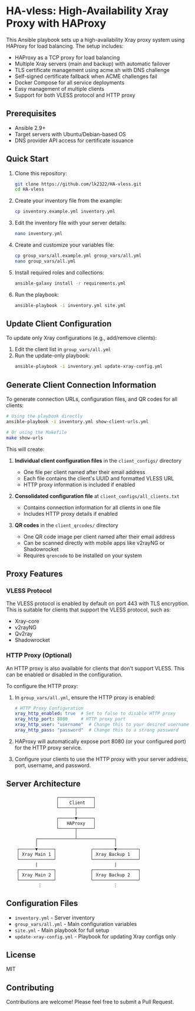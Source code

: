 # HA-vless: High-Availability Xray Proxy with HAProxy

This Ansible playbook sets up a high-availability Xray proxy system using HAProxy for load balancing. The setup includes:

- HAProxy as a TCP proxy for load balancing
- Multiple Xray servers (main and backup) with automatic failover
- TLS certificate management using acme.sh with DNS challenge
- Self-signed certificate fallback when ACME challenges fail
- Docker Compose for all service deployments
- Easy management of multiple clients
- Support for both VLESS protocol and HTTP proxy

## Prerequisites

- Ansible 2.9+
- Target servers with Ubuntu/Debian-based OS
- DNS provider API access for certificate issuance

## Quick Start

1. Clone this repository:
   ```bash
   git clone https://github.com/lk2322/HA-vless.git
   cd HA-vless
   ```

2. Create your inventory file from the example:
   ```bash
   cp inventory.example.yml inventory.yml
   ```

3. Edit the inventory file with your server details:
   ```bash
   nano inventory.yml
   ```

4. Create and customize your variables file:
   ```bash
   cp group_vars/all.example.yml group_vars/all.yml
   nano group_vars/all.yml
   ```

5. Install required roles and collections:
   ```bash
   ansible-galaxy install -r requirements.yml
   ```

6. Run the playbook:
   ```bash
   ansible-playbook -i inventory.yml site.yml
   ```

## Update Client Configuration

To update only Xray configurations (e.g., add/remove clients):

1. Edit the client list in `group_vars/all.yml`
2. Run the update-only playbook:
   ```bash
   ansible-playbook -i inventory.yml update-xray-config.yml
   ```

## Generate Client Connection Information

To generate connection URLs, configuration files, and QR codes for all clients:

```bash
# Using the playbook directly
ansible-playbook -i inventory.yml show-client-urls.yml

# Or using the Makefile
make show-urls
```

This will create:

1. **Individual client configuration files** in the `client_configs/` directory
   - One file per client named after their email address
   - Each file contains the client's UUID and formatted VLESS URL
   - HTTP proxy information is included if enabled

2. **Consolidated configuration file** at `client_configs/all_clients.txt`
   - Contains connection information for all clients in one file
   - Includes HTTP proxy details if enabled

3. **QR codes** in the `client_qrcodes/` directory
   - One QR code image per client named after their email address
   - Can be scanned directly with mobile apps like v2rayNG or Shadowrocket
   - Requires `qrencode` to be installed on your system

## Proxy Features

### VLESS Protocol

The VLESS protocol is enabled by default on port 443 with TLS encryption. This is suitable for clients that support the VLESS protocol, such as:
- Xray-core
- v2rayNG
- Qv2ray
- Shadowrocket

### HTTP Proxy (Optional)

An HTTP proxy is also available for clients that don't support VLESS. This can be enabled or disabled in the configuration.

To configure the HTTP proxy:

1. In `group_vars/all.yml`, ensure the HTTP proxy is enabled:
   ```yaml
   # HTTP Proxy Configuration
   xray_http_enabled: true  # Set to false to disable HTTP proxy
   xray_http_port: 8080     # HTTP proxy port
   xray_http_user: "username"  # Change this to your desired username
   xray_http_pass: "password"  # Change this to a strong password
   ```

2. HAProxy will automatically expose port 8080 (or your configured port) for the HTTP proxy service.

3. Configure your clients to use the HTTP proxy with your server address, port, username, and password.

## Server Architecture

```
                   ┌─────────────┐
                   │    Client   │
                   └──────┬──────┘
                          │
                   ┌──────▼──────┐
                   │   HAProxy   │
                   └──────┬──────┘
                          │
           ┌──────────────┴──────────────┐
           │                             │
    ┌──────▼──────┐             ┌────────▼────────┐
    │ Xray Main 1 │             │ Xray Backup 1   │
    └─────────────┘             └─────────────────┘
           |                             |
    ┌─────────────┐             ┌─────────────────┐
    │ Xray Main 2 │             │ Xray Backup 2   │
    └─────────────┘             └─────────────────┘
            ⋮                           ⋮
```

## Configuration Files

- `inventory.yml` - Server inventory
- `group_vars/all.yml` - Main configuration variables
- `site.yml` - Main playbook for full setup
- `update-xray-config.yml` - Playbook for updating Xray configs only

## License

MIT

## Contributing

Contributions are welcome! Please feel free to submit a Pull Request.